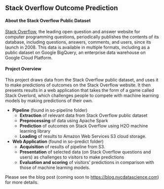 ## Stack Overflow Outcome Prediction

#### About the Stack Overflow Public Dataset

[Stack Overflow](https://stackoverflow.com), the leading open question 
and answer website for computer programming questions, periodically 
publishes the contents of its database, including questions, answers, 
comments, and users, since its launch in 2008. This data is available
in multiple formats, including as a public dataset on Google BigQuery,
an enterprise data warehouse on Google Cloud Platform.

#### Project Overview

This project draws data from the Stack Overflow public dataset, and uses
it to make predictions of outcomes on the Stack Overflow website. It then
presents results in a web application that takes the form of a game called
Stack Overlord, which challenges people to compete with machine learning
models by making predictions of their own.

* **Pipeline** (found in so-pipeline folder)
  * **Extraction** of relevant data from Stack Overflow public dataset
  * **Preprocessing** of data using Apache Spark
  * **Prediction** of outcomes on Stack Overflow using H2O machine learning 
library
  * **Loading** of results to Amazon Web Services S3 cloud storage.
* **Web Application** (found in so-predict folder)
  * **Acquisition** of results of pipeline from S3.
  * **Presentation** of selected data (on Stack Overflow questions and users) as 
challenges to visitors to make predictions
  * **Evaluation and scoring** of visitors' predictions in comparison with those 
of machine learning models.

Please see the blog post (coming soon to https://blog.nycdatascience.com) for
more details.
